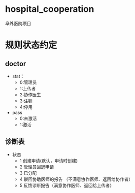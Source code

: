 # hospital_cooperation
阜外医院项目


# 规则状态约定
## doctor
- stat： 
  - 0:管理员
  - 1:上传者
  - 2:协作医生
  - 3:注销
  - 4:停用
- pass
  - 0:未激活
  - 1:激活 
  
## 诊断表
* 状态
    * 1 创建申请(默认，申请时创建)
    * 2 管理员回退申请
    * 3 已分配
    * 4 驳回协助医师的报告 （不满意协作医师、返回给协作者）
    * 5 反馈诊断报告（满意协作医师、返回给上传者）


 

